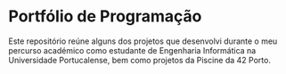 # Portfólio de Programação
Este repositório reúne alguns dos projetos que desenvolvi durante o meu percurso académico como estudante de Engenharia Informática na Universidade Portucalense, bem como projetos da Piscine da 42 Porto.
